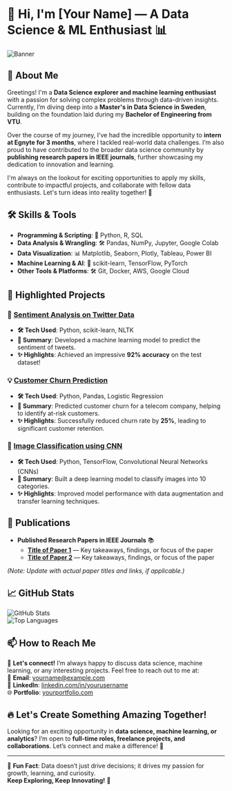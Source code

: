 # 🚀 Hi, I'm [Your Name] — A Data Science & ML Enthusiast 📊

![Banner](https://yourbannerlink.com/banner.png)  

## 🌟 About Me
Greetings! I'm a **Data Science explorer and machine learning enthusiast** with a passion for solving complex problems through data-driven insights. Currently, I’m diving deep into a **Master's in Data Science in Sweden**, building on the foundation laid during my **Bachelor of Engineering from VTU**.  

Over the course of my journey, I’ve had the incredible opportunity to **intern at Egnyte for 3 months**, where I tackled real-world data challenges. I’m also proud to have contributed to the broader data science community by **publishing research papers in IEEE journals**, further showcasing my dedication to innovation and learning.

I'm always on the lookout for exciting opportunities to apply my skills, contribute to impactful projects, and collaborate with fellow data enthusiasts. Let's turn ideas into reality together! 🚀

## 🛠️ Skills & Tools
- **Programming & Scripting**: 🐍 Python, R, SQL  
- **Data Analysis & Wrangling**: 🛠️ Pandas, NumPy, Jupyter, Google Colab  
- **Data Visualization**: 📊 Matplotlib, Seaborn, Plotly, Tableau, Power BI  
- **Machine Learning & AI**: 🤖 scikit-learn, TensorFlow, PyTorch  
- **Other Tools & Platforms**: 🛠️ Git, Docker, AWS, Google Cloud  

## 🚀 Highlighted Projects
### 📝 [Sentiment Analysis on Twitter Data](https://github.com/yourusername/sentiment-analysis)
- **🛠️ Tech Used**: Python, scikit-learn, NLTK  
- **📘 Summary**: Developed a machine learning model to predict the sentiment of tweets.  
- **✨ Highlights**: Achieved an impressive **92% accuracy** on the test dataset!  

### 💡 [Customer Churn Prediction](https://github.com/yourusername/customer-churn-prediction)
- **🛠️ Tech Used**: Python, Pandas, Logistic Regression  
- **📘 Summary**: Predicted customer churn for a telecom company, helping to identify at-risk customers.  
- **✨ Highlights**: Successfully reduced churn rate by **25%**, leading to significant customer retention.  

### 🎉 [Image Classification using CNN](https://github.com/yourusername/image-classification)
- **🛠️ Tech Used**: Python, TensorFlow, Convolutional Neural Networks (CNNs)  
- **📘 Summary**: Built a deep learning model to classify images into 10 categories.  
- **✨ Highlights**: Improved model performance with data augmentation and transfer learning techniques.  

## 📜 Publications
- **Published Research Papers in IEEE Journals** 📚  
  - **[Title of Paper 1](#)** — Key takeaways, findings, or focus of the paper  
  - **[Title of Paper 2](#)** — Key takeaways, findings, or focus of the paper  
  
*(Note: Update with actual paper titles and links, if applicable.)*

## 📈 GitHub Stats
![GitHub Stats](https://github-readme-stats.vercel.app/api?username=yourusername&show_icons=true&theme=radical)  
![Top Languages](https://github-readme-stats.vercel.app/api/top-langs/?username=yourusername&layout=compact&theme=radical)  

## 📫 How to Reach Me
🔗 **Let's connect!** I’m always happy to discuss data science, machine learning, or any interesting projects. Feel free to reach out to me at:  
📧 **Email**: [yourname@example.com](mailto:yourname@example.com)  
💼 **LinkedIn**: [linkedin.com/in/yourusername](https://linkedin.com/in/yourusername)  
🌐 **Portfolio**: [yourportfolio.com](https://yourportfolio.com)  

## 🔥 Let's Create Something Amazing Together! 
Looking for an exciting opportunity in **data science, machine learning, or analytics**? I’m open to **full-time roles, freelance projects, and collaborations**. Let’s connect and make a difference! 🤝

---
🤖 **Fun Fact**: Data doesn’t just drive decisions; it drives my passion for growth, learning, and curiosity.  
**Keep Exploring, Keep Innovating!** 🚀

